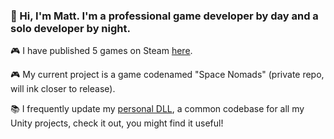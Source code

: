### 👋 Hi, I'm Matt. I'm a professional game developer by day and a solo developer by night.

🎮 I have published 5 games on Steam [here](https://store.steampowered.com/curator/33022111).

🎮 My current project is a game codenamed "Space Nomads" (private repo, will ink closer to release).

📚 I frequently update my [personal DLL](https://github.com/MattVale1/RPSLib), a common codebase for all my Unity projects, check it out, you might find it useful!
